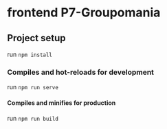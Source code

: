 # frontend P7-Groupomania #

## Project setup ##

run `npm install`

### Compiles and hot-reloads for development ###

run `npm run serve`

#### Compiles and minifies for production ####

run `npm run build`

